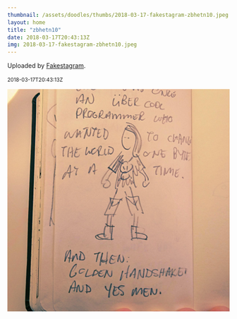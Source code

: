 ```yaml
---
thumbnail: /assets/doodles/thumbs/2018-03-17-fakestagram-zbhetn10.jpeg
layout: home
title: "zbhetn10"
date: 2018-03-17T20:43:13Z
img: 2018-03-17-fakestagram-zbhetn10.jpeg
---
```


Uploaded by [Fakestagram](https://github.com/opyate/fakestagram).

<small>2018-03-17T20:43:13Z</small>

![Uploaded by Fakestagram](/assets/doodles/original/2018-03-17-fakestagram-zbhetn10.jpeg)
